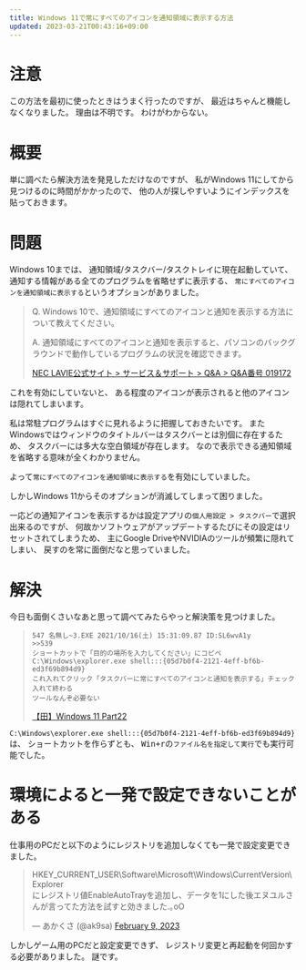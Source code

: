 ```yaml
---
title: Windows 11で常にすべてのアイコンを通知領域に表示する方法
updated: 2023-03-21T00:43:16+09:00
---
```


# 注意

この方法を最初に使ったときはうまく行ったのですが、
最近はちゃんと機能しなくなりました。
理由は不明です。
わけがわからない。

# 概要

単に調べたら解決方法を発見しただけなのですが、
私がWindows 11にしてから見つけるのに時間がかかったので、
他の人が探しやすいようにインデックスを貼っておきます。

# 問題

Windows 10までは、
通知領域/タスクバー/タスクトレイに現在起動していて、
通知する情報がある全てのプログラムを省略せずに表示する、
`常にすべてのアイコンを通知領域に表示する`というオプションがありました。

> Q. Windows 10で、通知領域にすべてのアイコンと通知を表示する方法について教えてください。
>
> A. 通知領域にすべてのアイコンと通知を表示すると、パソコンのバックグラウンドで動作しているプログラムの状況を確認できます。
>
> [NEC LAVIE公式サイト > サービス＆サポート > Q&A > Q&A番号 019172](https://faq.nec-lavie.jp/qasearch/1007/app/servlet/qadoc?QID=019172&p=2)

これを有効にしていないと、
ある程度のアイコンが表示されると他のアイコンは隠れてしまいます。

私は常駐プログラムはすぐに見れるように把握しておきたいです。
またWindowsではウィンドウのタイトルバーはタスクバーとは別個に存在するため、
タスクバーには多大な空白領域が存在します。
なので表示できる通知領域を省略する意味が全くわかりません。

よって`常にすべてのアイコンを通知領域に表示する`を有効にしていました。

しかしWindows 11からそのオプションが消滅してしまって困りました。

一応どの通知アイコンを表示するかは設定アプリの`個人用設定 > タスクバー`で選択出来るのですが、
何故かソフトウェアがアップデートするたびにその設定はリセットされてしまうため、
主にGoogle DriveやNVIDIAのツールが頻繁に隠れてしまい、
戻すのを常に面倒だなと思っていました。

# 解決

今日も面倒くさいなあと思って調べてみたらやっと解決策を見つけました。

> ~~~text
> 547 名無し~3.EXE 2021/10/16(土) 15:31:09.87 ID:SL6wvA1y
> >>539
> ショートカットで「目的の場所を入力してください」にコピペ
> C:\Windows\explorer.exe shell:::{05d7b0f4-2121-4eff-bf6b-ed3f69b894d9}
> これ入れてクリック「タスクバーに常にすべてのアイコンと通知を表示する」チェック入れて終わる
> ツールなんぞ必要ない
> ~~~
>
> [【田】Windows 11 Part22](https://mevius.5ch.net/test/read.cgi/win/1634139068/547)

`C:\Windows\explorer.exe shell:::{05d7b0f4-2121-4eff-bf6b-ed3f69b894d9}`は、
ショートカットを作らずとも、
<kbd>Win+r</kbd>の`ファイル名を指定して実行`でも実行可能でした。

# 環境によると一発で設定できないことがある

仕事用のPCだと以下のようにレジストリを追加しなくても一発で設定変更できました。

<blockquote class="twitter-tweet"><p lang="ja" dir="ltr">HKEY_CURRENT_USER\Software\Microsoft\Windows\CurrentVersion\Explorer<br>にレジストリ値EnableAutoTrayを追加し、データを1にした後エヌユルさんが言ってた方法を試すと効きました.｡oO</p>&mdash; あかくさ (@ak9sa) <a href="https://twitter.com/ak9sa/status/1623552285547831297?ref_src=twsrc%5Etfw">February 9, 2023</a></blockquote>

しかしゲーム用のPCだと設定変更できず、
レジストリ変更と再起動を何回かする必要がありました。
謎です。
